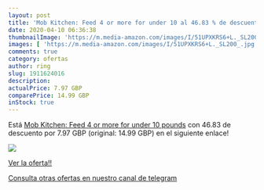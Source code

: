 ```yaml
---
layout: post
title: 'Mob Kitchen: Feed 4 or more for under 10 al 46.83 % de descuento'
date: 2020-04-10 06:36:38
thumbnailImage: 'https://m.media-amazon.com/images/I/51UPXKRS6+L._SL200_.jpg'
images: [ 'https://m.media-amazon.com/images/I/51UPXKRS6+L._SL200_.jpg' ]
comments: true
category: ofertas
author: ring
slug: 1911624016
description:
actualPrice: 7.97 GBP
comparePrice: 14.99 GBP
inStock: true
---
```


Está [Mob Kitchen: Feed 4 or more for under 10 pounds](https://www.amazon.com/dp/1911624016/?tag=redken08-20) con 46.83 de descuento por 7.97 GBP (original: 14.99 GBP) en el siguiente enlace!

[![](https://m.media-amazon.com/images/I/51UPXKRS6+L._SL200_.jpg)](https://www.amazon.com/dp/1911624016/?tag=redken08-20)

[Ver la oferta!!](https://www.amazon.com/dp/1911624016/?tag=redken08-20)

[Consulta otras ofertas en nuestro canal de telegram](https://t.me/s/ofertas25)

